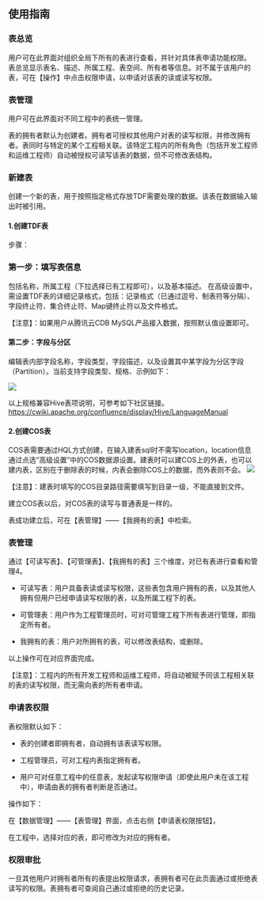 ## 使用指南

### 表总览

用户可在此界面对组织全局下所有的表进行查看，并针对具体表申请功能权限。
表总览显示表名、描述、所属工程、表空间、所有者等信息。对不属于该用户的表，可在【操作】中点击权限申请，以申请对该表的读或读写权限。

### 表管理

用户可在此界面对不同工程中的表统一管理。

表的拥有者默认为创建者。拥有者可授权其他用户对表的读写权限，并修改拥有者。表同时与特定的某个工程相关联。该特定工程内的所有角色（包括开发工程师和运维工程师）自动被授权可读写该表的数据，但不可修改表结构。

### 新建表

创建一个新的表，用于按照指定格式存放TDF需要处理的数据。该表在数据输入输出时被引用。

#### 1.创建TDF表

步骤：
### 第一步：填写表信息

包括名称，所属工程（下拉选择已有工程即可），以及基本描述。
在高级设置中，需设置TDF表的详细记录格式，包括：记录格式（已通过逗号、制表符等分隔）、字段终止符、集合终止符、Map键终止符以及文件格式。

【注意】：如果用户从腾讯云CDB MySQL产品接入数据，按照默认值设置即可。

#### 第二步：字段与分区
编辑表内部字段名称，字段类型，字段描述，以及设置其中某字段为分区字段（Partition）。当前支持字段类型、规格、示例如下：

![](//mc.qcloudimg.com/static/img/b7b079fbc49bea3c7a1454af44827550/image.png)

以上规格兼容Hive表项说明，可参考如下社区链接。
https://cwiki.apache.org/confluence/display/Hive/LanguageManual

#### 2.创建COS表

COS表需要通过HQL方式创建，在输入建表sql时不需写location，location信息通过点选“高级设置”中的COS数据源设置。建表时可以建COS上的外表，也可以建内表，区别在于删除表的时候，内表会删除COS上的数据，而外表则不会。
![](//mc.qcloudimg.com/static/img/08ad0ec727d9fcd05d488638184e6c98/image.png)

【注意】：建表时填写的COS目录路径需要填写到目录一级，不能直接到文件。

建立COS表以后，对COS表的读写与普通表是一样的。


表成功建立后，可在【表管理】——【我拥有的表】中检索。

### 表管理

通过【可读写表】、【可管理表】、【我拥有的表】三个维度，对已有表进行查看和管理4。

- 可读写表：用户具备表读或读写权限，这些表包含用户拥有的表，以及其他人拥有但用户已经申请读写权限的表，以及所属工程下的表。

- 可管理表：用户作为工程管理员时，可对可管理工程下所有表进行管理，即指定所有者。

- 我拥有的表：用户对所拥有的表，可以修改表结构，或删除。

以上操作可在对应界面完成。

【注意】：工程内的所有开发工程师和运维工程师，将自动被赋予同该工程相关联的表的读写权限，而无需向表的所有者申请。

### 申请表权限

表权限默认如下：

- 表的创建者即拥有者，自动拥有该表读写权限。

- 工程管理员，可对工程内表指定拥有者。

- 用户可对任意工程中的任意表，发起读写权限申请（即使此用户未在该工程中），申请由表的拥有者判断是否通过。

操作如下：

在【数据管理】——【表管理】界面，点击右侧【申请表权限按钮】，

在工程中，选择对应的表，即可修改为对应的拥有者。

### 权限审批

一旦其他用户对拥有者所有的表提出权限请求，表拥有者可在此页面通过或拒绝表读写的权限。表拥有者可查阅自己通过或拒绝的历史记录。

